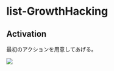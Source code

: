 list-GrowthHacking
==================

Activation
---

最初のアクションを用意してあげる。

![](http://i.gyazo.com/f750c933e6b6e616dfcac20f4ebb5737.png)

